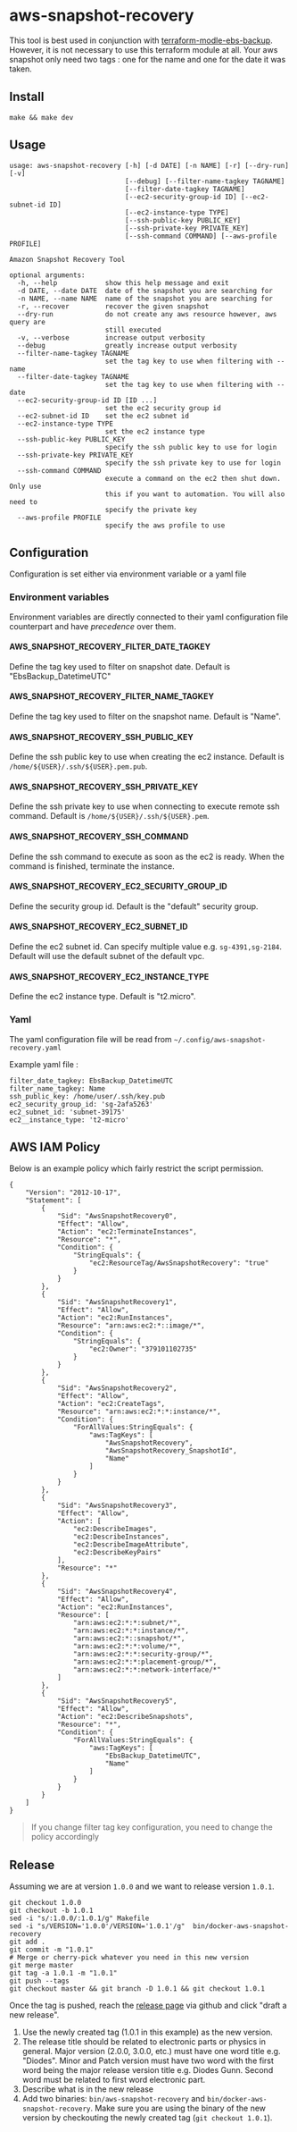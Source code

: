 # aws-snapshot-recovery

This tool is best used in conjunction with [terraform-modle-ebs-backup](https://github.com/kronostechnologies/terraform-module-ebs-backup). However, it is not necessary to use this terraform module at all. Your aws snapshot only need two tags : one for the name and one for the date it was taken.

## Install
`make && make dev`

## Usage

```
usage: aws-snapshot-recovery [-h] [-d DATE] [-n NAME] [-r] [--dry-run] [-v]
                             [--debug] [--filter-name-tagkey TAGNAME]
                             [--filter-date-tagkey TAGNAME]
                             [--ec2-security-group-id ID] [--ec2-subnet-id ID]
                             [--ec2-instance-type TYPE]
                             [--ssh-public-key PUBLIC_KEY]
                             [--ssh-private-key PRIVATE_KEY]
                             [--ssh-command COMMAND] [--aws-profile PROFILE]

Amazon Snapshot Recovery Tool

optional arguments:
  -h, --help            show this help message and exit
  -d DATE, --date DATE  date of the snapshot you are searching for
  -n NAME, --name NAME  name of the snapshot you are searching for
  -r, --recover         recover the given snapshot
  --dry-run             do not create any aws resource however, aws query are
                        still executed
  -v, --verbose         increase output verbosity
  --debug               greatly increase output verbosity
  --filter-name-tagkey TAGNAME
                        set the tag key to use when filtering with --name
  --filter-date-tagkey TAGNAME
                        set the tag key to use when filtering with --date
  --ec2-security-group-id ID [ID ...]
                        set the ec2 security group id
  --ec2-subnet-id ID    set the ec2 subnet id
  --ec2-instance-type TYPE
                        set the ec2 instance type
  --ssh-public-key PUBLIC_KEY
                        specify the ssh public key to use for login
  --ssh-private-key PRIVATE_KEY
                        specify the ssh private key to use for login
  --ssh-command COMMAND
                        execute a command on the ec2 then shut down. Only use
                        this if you want to automation. You will also need to
                        specify the private key
  --aws-profile PROFILE
                        specify the aws profile to use
```

## Configuration
Configuration is set either via environment variable or a yaml file

### Environment variables
Environment variables are directly connected to their yaml configuration file counterpart and have _precedence_ over them.
#### AWS_SNAPSHOT_RECOVERY_FILTER_DATE_TAGKEY
Define the tag key used to filter on snapshot date. Default is "EbsBackup_DatetimeUTC"
#### AWS_SNAPSHOT_RECOVERY_FILTER_NAME_TAGKEY
Define the tag key used to filter on the snapshot name. Default is "Name".
#### AWS_SNAPSHOT_RECOVERY_SSH_PUBLIC_KEY
Define the ssh public key to use when creating the ec2 instance. Default is `/home/${USER}/.ssh/${USER}.pem.pub`.
#### AWS_SNAPSHOT_RECOVERY_SSH_PRIVATE_KEY
Define the ssh private key to use when connecting to execute remote ssh command. Default is `/home/${USER}/.ssh/${USER}.pem`.
#### AWS_SNAPSHOT_RECOVERY_SSH_COMMAND
Define the ssh command to execute as soon as the ec2 is ready. When the command is finished, terminate the instance.
#### AWS_SNAPSHOT_RECOVERY_EC2_SECURITY_GROUP_ID
Define the security group id. Default is the "default" security group.
#### AWS_SNAPSHOT_RECOVERY_EC2_SUBNET_ID
Define the ec2 subnet id. Can specify multiple value e.g. `sg-4391,sg-2184`. Default will use the default subnet of the default vpc. 
#### AWS_SNAPSHOT_RECOVERY_EC2_INSTANCE_TYPE
Define the ec2 instance type. Default is "t2.micro".

### Yaml
The yaml configuration file will be read from `~/.config/aws-snapshot-recovery.yaml`

Example yaml file :
```
filter_date_tagkey: EbsBackup_DatetimeUTC
filter_name_tagkey: Name
ssh_public_key: /home/user/.ssh/key.pub
ec2_security_group_id: 'sg-2afa5263'
ec2_subnet_id: 'subnet-39175'
ec2__instance_type: 't2-micro'
```
## AWS IAM Policy
Below is an example policy which fairly restrict the script permission.
```
{
    "Version": "2012-10-17",
    "Statement": [
        {
            "Sid": "AwsSnapshotRecovery0",
            "Effect": "Allow",
            "Action": "ec2:TerminateInstances",
            "Resource": "*",
            "Condition": {
                "StringEquals": {
                    "ec2:ResourceTag/AwsSnapshotRecovery": "true"
                }
            }
        },
        {
            "Sid": "AwsSnapshotRecovery1",
            "Effect": "Allow",
            "Action": "ec2:RunInstances",
            "Resource": "arn:aws:ec2:*::image/*",
            "Condition": {
                "StringEquals": {
                    "ec2:Owner": "379101102735"
                }
            }
        },
        {
            "Sid": "AwsSnapshotRecovery2",
            "Effect": "Allow",
            "Action": "ec2:CreateTags",
            "Resource": "arn:aws:ec2:*:*:instance/*",
            "Condition": {
                "ForAllValues:StringEquals": {
                    "aws:TagKeys": [
                        "AwsSnapshotRecovery",
                        "AwsSnapshotRecovery_SnapshotId",
                        "Name"
                    ]
                }
            }
        },
        {
            "Sid": "AwsSnapshotRecovery3",
            "Effect": "Allow",
            "Action": [
                "ec2:DescribeImages",
                "ec2:DescribeInstances",
                "ec2:DescribeImageAttribute",
                "ec2:DescribeKeyPairs"
            ],
            "Resource": "*"
        },
        {
            "Sid": "AwsSnapshotRecovery4",
            "Effect": "Allow",
            "Action": "ec2:RunInstances",
            "Resource": [
                "arn:aws:ec2:*:*:subnet/*",
                "arn:aws:ec2:*:*:instance/*",
                "arn:aws:ec2:*::snapshot/*",
                "arn:aws:ec2:*:*:volume/*",
                "arn:aws:ec2:*:*:security-group/*",
                "arn:aws:ec2:*:*:placement-group/*",
                "arn:aws:ec2:*:*:network-interface/*"
            ]
        },
        {
            "Sid": "AwsSnapshotRecovery5",
            "Effect": "Allow",
            "Action": "ec2:DescribeSnapshots",
            "Resource": "*",
            "Condition": {
                "ForAllValues:StringEquals": {
                    "aws:TagKeys": [
                        "EbsBackup_DatetimeUTC",
                        "Name"
                    ]
                }
            }
        }
    ]
}
```

 > If you change filter tag key configuration, you need to change the policy accordingly

## Release
Assuming we are at version `1.0.0` and we want to release version `1.0.1`.
```
git checkout 1.0.0
git checkout -b 1.0.1
sed -i "s/:1.0.0/:1.0.1/g" Makefile
sed -i "s/VERSION='1.0.0'/VERSION='1.0.1'/g"  bin/docker-aws-snapshot-recovery
git add .
git commit -m "1.0.1"
# Merge or cherry-pick whatever you need in this new version
git merge master
git tag -a 1.0.1 -m "1.0.1"
git push --tags
git checkout master && git branch -D 1.0.1 && git checkout 1.0.1
```
Once the tag is pushed, reach the [release page](https://github.com/kronostechnologies/aws-snapshot-recovery/releases) via github and click "draft a new release".
1. Use the newly created tag (1.0.1 in this example) as the new version.
2. The release title should be related to electronic parts or physics in general. Major version (2.0.0, 3.0.0, etc.) must have one word title e.g. "Diodes". Minor and Patch version must have two word with the first word being the major release version title e.g. Diodes Gunn. Second word must be related to first word electronic part.
3. Describe what is in the new release
4. Add two binaries: `bin/aws-snapshot-recovery` and `bin/docker-aws-snapshot-recovery`. Make sure you are using the binary of the new version by checkouting the newly created tag (`git checkout 1.0.1`).

